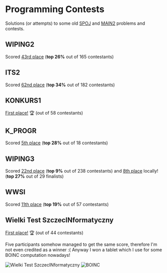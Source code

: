 # Programming Contests
Solutions (or attempts) to some old [SPOJ](https://www.spoj.com/) and [MAIN2](https://main2.edu.pl/) problems and contests.

## WIPING2
Scored [43rd place](https://www.spoj.com/WIPING2/ranks/) (**top 26%** out of 165 contestants)

## ITS2
Scored [62nd place](https://www.spoj.com/ITS2/ranks/) (**top 34%** out of 182 contestants)

## KONKURS1
[First place!](https://www.spoj.com/KONKURS1/ranks/) 🏆 (out of 58 contestants)

## K_PROGR
Scored [5th place](https://www.spoj.com/K_PROGR/ranks/) (**top 28%** out of 18 contestants)

## WIPING3
Scored [22nd place](https://www.spoj.com/WIPING3/ranks/) (**top 9%** out of 238 contestants) and [8th place](http://www.wiping.pl/2015/04/ping-3-rozstrzygniety/) locally! (**top 27%** out of 29 finalists)

## WWSI
Scored [11th place](https://www.spoj.com/WWSI/ranks2/) (**top 19%** out of 57 contestants)

## Wielki Test SzczecINformatyczny
[First place!](https://web.archive.org/web/20170515195525/http://www.wi.zut.edu.pl:80/aktualnosci/6949-wielki-test-szczecinformatyczny-2017) 🏆 (out of 44 contestants)

Five participants somehow managed to get the same score, therefore I'm not even credited as a winner :( Anyway I won a tablet which I use for some BOINC computation nowadays!

![Wielki Test SzczecINformatyczny](https://user-images.githubusercontent.com/12998256/96627089-a6932e00-1310-11eb-83da-9f6d08019b2d.JPG)
![BOINC](https://user-images.githubusercontent.com/12998256/96627326-f96ce580-1310-11eb-9fcf-d6b83ee153bc.JPG)
